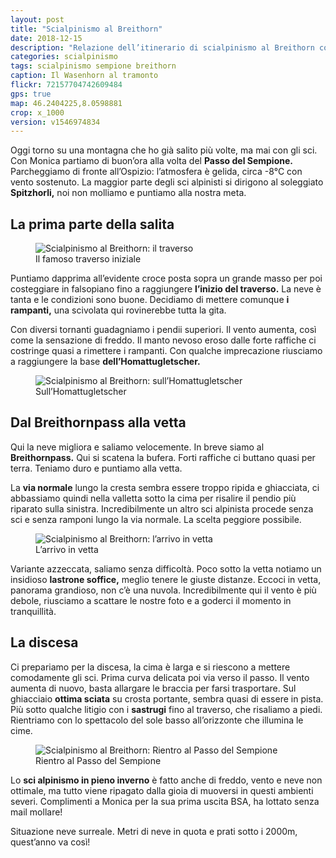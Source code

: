 ```yaml
---
layout: post
title: "Scialpinismo al Breithorn"
date: 2018-12-15
description: "Relazione dell’itinerario di scialpinismo al Breithorn con partenza dal Passo del Sempione per l'Homattugletscher"
categories: scialpinismo
tags: scialpinismo sempione breithorn 
caption: Il Wasenhorn al tramonto
flickr: 72157704742609484
gps: true
map: 46.2404225,8.0598881
crop: x_1000
version: v1546974834
---
```


Oggi torno su una montagna che ho già salito più volte, ma mai con gli sci. Con Monica partiamo di buon’ora alla volta del **Passo del Sempione.** Parcheggiamo di fronte all’Ospizio: l’atmosfera è gelida, circa -8°C con vento sostenuto. La maggior parte degli sci alpinisti si dirigono al soleggiato **Spitzhorli,** noi non molliamo e puntiamo alla nostra meta.

## La prima parte della salita

<figure>
    <img src="https://farm5.staticflickr.com/4874/32487351818_945b63fc05_c.jpg" alt="Scialpinismo al Breithorn: il traverso" /> 
    <figcaption>Il famoso traverso iniziale</figcaption>
</figure>

Puntiamo dapprima all’evidente croce posta sopra un grande masso per poi costeggiare in falsopiano fino a raggiungere **l’inizio del traverso.** La neve è tanta e le condizioni sono buone. Decidiamo di mettere comunque **i rampanti,** una scivolata qui rovinerebbe tutta la gita. 

Con diversi tornanti guadagniamo i pendii superiori. Il vento aumenta, così come la sensazione di freddo. Il manto nevoso eroso dalle forte raffiche ci costringe quasi a rimettere i rampanti. Con qualche imprecazione riusciamo a raggiungere la base **dell’Homattugletscher.**

<figure>
    <img src="https://farm5.staticflickr.com/4913/32487357248_9cf1b3a8d4_c.jpg" alt="Scialpinismo al Breithorn: sull’Homattugletscher" /> 
    <figcaption>Sull’Homattugletscher</figcaption>
</figure>

## Dal Breithornpass alla vetta

Qui la neve migliora e saliamo velocemente. In breve siamo al **Breithornpass.** Qui si scatena la bufera. Forti raffiche ci buttano quasi per terra. Teniamo duro e puntiamo alla vetta. 

La **via normale** lungo la cresta sembra essere troppo ripida e ghiacciata, ci abbassiamo quindi nella valletta sotto la cima per risalire il pendio più riparato sulla sinistra. Incredibilmente un altro sci alpinista procede senza sci e senza ramponi lungo la via normale. La scelta peggiore possibile.

<figure>
    <img src="https://farm5.staticflickr.com/4860/46359191461_5e6b8e72ae_c.jpg" alt="Scialpinismo al Breithorn: l’arrivo in vetta" /> 
    <figcaption>L’arrivo in vetta</figcaption>
</figure>

Variante azzeccata, saliamo senza difficoltà. Poco sotto la vetta notiamo un insidioso **lastrone soffice,** meglio tenere le giuste distanze. Eccoci in vetta, panorama grandioso, non c’è una nuvola. Incredibilmente qui il vento è più debole, riusciamo a scattare le nostre foto e a goderci il momento in tranquillità.

## La discesa

Ci prepariamo per la discesa, la cima è larga e si riescono a mettere comodamente gli sci. Prima curva delicata poi via verso il passo. Il vento aumenta di nuovo, basta allargare le braccia per farsi trasportare. Sul ghiacciaio **ottima sciata** su crosta portante, sembra quasi di essere in pista. Più sotto qualche litigio con i **sastrugi** fino al traverso, che risaliamo a piedi. Rientriamo con lo spettacolo del sole basso all’orizzonte che illumina le cime.

 <figure>
    <img src="https://farm5.staticflickr.com/4828/46308334302_9acd40068f_c.jpg" alt="Scialpinismo al Breithorn: Rientro al Passo del Sempione" /> 
    <figcaption>Rientro al Passo del Sempione</figcaption>
</figure>

Lo **sci alpinismo in pieno inverno** è fatto anche di freddo, vento e neve non ottimale, ma tutto viene ripagato dalla gioia di muoversi in questi ambienti severi.
Complimenti a Monica per la sua prima uscita BSA, ha lottato senza mail mollare!

Situazione neve surreale. Metri di neve in quota e prati sotto i 2000m, quest’anno va così!
